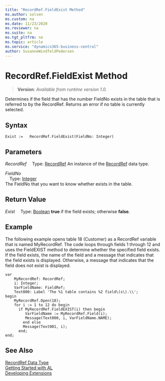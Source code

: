 ```yaml
---
title: "RecordRef.FieldExist Method"
ms.author: solsen
ms.custom: na
ms.date: 11/23/2020
ms.reviewer: na
ms.suite: na
ms.tgt_pltfrm: na
ms.topic: article
ms.service: "dynamics365-business-central"
author: SusanneWindfeldPedersen
---
```

[//]: # (START>DO_NOT_EDIT)
[//]: # (IMPORTANT:Do not edit any of the content between here and the END>DO_NOT_EDIT.)
[//]: # (Any modifications should be made in the .xml files in the ModernDev repo.)
# RecordRef.FieldExist Method
> **Version**: _Available from runtime version 1.0._

Determines if the field that has the number FieldNo exists in the table that is referred to by the RecordRef. Returns an error if no table is currently selected.


## Syntax
```
Exist :=   RecordRef.FieldExist(FieldNo: Integer)
```
## Parameters
*RecordRef*
&emsp;Type: [RecordRef](recordref-data-type.md)
An instance of the [RecordRef](recordref-data-type.md) data type.

*FieldNo*  
&emsp;Type: [Integer](../integer/integer-data-type.md)  
The FieldNo that you want to know whether exists in the table.  


## Return Value
*Exist*
&emsp;Type: [Boolean](../boolean/boolean-data-type.md)
**true** if the field exists; otherwise **false**.


[//]: # (IMPORTANT: END>DO_NOT_EDIT)

## Example  
 The following example opens table 18 \(Customer\) as a RecordRef variable that is named MyRecordRef. The code loops through fields 1 through 12 and uses the FieldEXIST method to determine whether the specified field exists. If the field exists, the name of the field and a message that indicates that the field exists is displayed. Otherwise, a message that indicates that the field does not exist is displayed. 
  
```  
var
    MyRecordRef: RecordRef;
    i: Integer;
    VarFieldName: FieldRef;
    Text000: Label 'The %1 table contains %2 field\(s\).\\';
begin  
    MyRecordRef.Open(18);  
    for i := 1 to 12 do begin  
      if MyRecordRef.FieldEXIST(i) then begin  
         VarFieldName := MyRecordRef.Field(i);  
         Message(Text000, i, VarFieldName.NAME);  
        end else  
        Message(Text001, i);  
      end;  
end;
```  
  

## See Also
[RecordRef Data Type](recordref-data-type.md)  
[Getting Started with AL](../../devenv-get-started.md)  
[Developing Extensions](../../devenv-dev-overview.md)